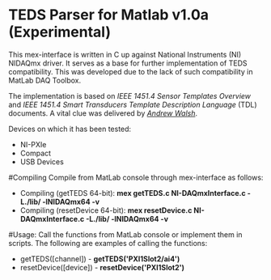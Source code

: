 TEDS Parser for Matlab v1.0a (Experimental)
==================
This mex-interface is written in C up against National Instruments (NI) NIDAQmx driver. It serves as a base for further implementation of TEDS compatibility. This was developed due to the lack of such compatibility in MatLab DAQ Toolbox.

The implementation is based on *IEEE 1451.4 Sensor Templates Overview* and *IEEE 1451.4 Smart Transducers Template Description Language* (TDL) documents. A vital clue was delivered by [*Andrew Walsh*](http://awalsh128.blogspot.dk/2011/08/writing-teds-ieee-14514-parser.html).

Devices on which it has been tested:
* NI-PXIe
* Compact
* USB Devices

#Compiling
Compile from MatLab console through mex-interface as follows:
* Compiling (getTEDS 64-bit):     **mex getTEDS.c NI-DAQmxInterface.c -L./lib/ -lNIDAQmx64 -v**
* Compiling (resetDevice 64-bit): **mex resetDevice.c NI-DAQmxInterface.c -L./lib/ -lNIDAQmx64 -v**

#Usage:
Call the functions from MatLab console or implement them in scripts. The following are examples of calling the functions:
* getTEDS([channel]) - **getTEDS('PXI1Slot2/ai4')**
* resetDevice([device]) - **resetDevice('PXI1Slot2')**
